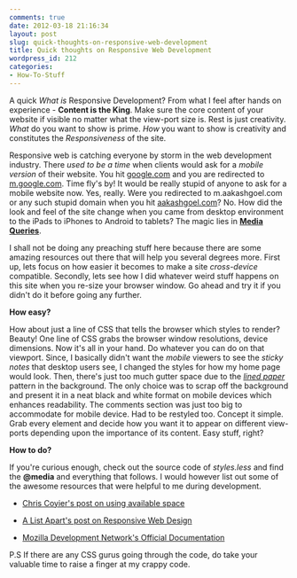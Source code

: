 ```yaml
---
comments: true
date: 2012-03-18 21:16:34
layout: post
slug: quick-thoughts-on-responsive-web-development
title: Quick thoughts on Responsive Web Development
wordpress_id: 212
categories:
- How-To-Stuff
---
```


A quick _What is_ Responsive Development? From what I feel after hands on experience - **Content is the King**. Make sure the core content of your website if visible no matter what the view-port size is. Rest is just creativity. _What_ do you want to show is prime. _How_ you want to show is creativity and constitutes the _Responsiveness_ of the site.

Responsive web is catching everyone by storm in the web development industry. There _used to be a time_ when clients would ask for a _mobile version_ of their website. You hit [google.com](http://google.com) and you are redirected to [m.google.com](http://m.google.com). Time fly's by! It would be really stupid of anyone to ask for a mobile website now. Yes, really. Were you redirected to m.aakashgoel.com or any such stupid domain when you hit [aakashgoel.com](http://aakashgoel.com)? No. How did the look and feel of the site change when you came from desktop environment to the iPads to iPhones to Android to tablets? The magic lies in **[Media Queries](http://mediaqueri.es/)**.

I shall not be doing any preaching stuff here because there are some amazing resources out there that will help you several degrees more. First up, lets focus on how easier it becomes to make a site _cross-device_ compatible. Secondly, lets see how I did whatever weird stuff happens on this site when you re-size your browser window. Go ahead and try it if you didn't do it before going any further.

**How easy?**

How about just a line of CSS that tells the browser which styles to render? Beauty! One line of CSS grabs the browser window resolutions, device dimensions. Now it's all in your hand. Do whatever you can do on that viewport. Since, I basically didn't want the _mobile_ viewers to see the _sticky notes_ that desktop users see, I changed the styles for how my home page would look. Then, there's just too much gutter space due to the _[lined paper](http://lea.verou.me/css3patterns/#lined-paper)_ pattern in the background. The only choice was to scrap off the background and present it in a neat black and white format on mobile devices which enhances readability. The comments section was just too big to accommodate for mobile device. Had to be restyled too. Concept it simple. Grab every element and decide how you want it to appear on different view-ports depending upon the importance of its content. Easy stuff, right?

**How to do?**

If you're curious enough, check out the source code of _styles.less_ and find the **@media** and everything that follows. I would however list out some of the awesome resources that were helpful to me during development.



	
  * [Chris Coyier's post on using available space](http://css-tricks.com/css-media-queries/)

	
  * [A List Apart's post on Responsive Web Design](http://www.alistapart.com/articles/responsive-web-design/)

	
  * [Mozilla Development Network's Official Documentation](https://developer.mozilla.org/en/CSS/Media_queries)


P.S If there are any CSS gurus going through the code, do take your valuable time to raise a finger at my crappy code.
